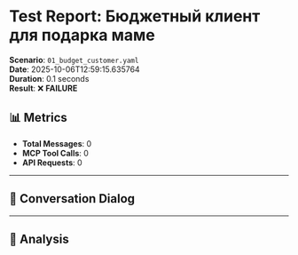 # Test Report: Бюджетный клиент для подарка маме

**Scenario**: `01_budget_customer.yaml`  
**Date**: 2025-10-06T12:59:15.635764  
**Duration**: 0.1 seconds  
**Result**: ❌ **FAILURE**

## 📊 Metrics

- **Total Messages**: 0
- **MCP Tool Calls**: 0
- **API Requests**: 0

---

## 💬 Conversation Dialog


---

## 🎯 Analysis

